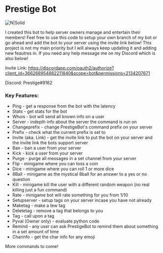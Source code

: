 # Prestige Bot

![N|Solid](https://camo.githubusercontent.com/038f2a572f5794d309cac13100376f239dfe73e2/687474703a2f2f666f7274686562616467652e636f6d2f696d616765732f6261646765732f6d6164652d776974682d707974686f6e2e737667)

I created this bot to help server owners manage and entertain their members! Feel free to use this code to setup your own branch of my bot or go ahead and add the bot to your server using the invite link below! This project is not my main priority but I will always keep updating it and adding new feautres in. If you need any help message me on my Discord which is also below!

Invite Link: https://discordapp.com/oauth2/authorize?client_id=366268954882211840&scope=bot&permissions=2134207671

Discord: Prestige#9162

### Key Features:
- Ping - get a response from the bot with the latency
- Stats - get stats for the bot
- Whois - bot will send all known info on a user
- Server - indepth info about the server the command is run on
- Changeprefix - change PrestigeBot's command prefix on your server
- Prefix - check what the current prefix is set to
- Invite (aka. Link) - get the invite link to put the bot on your server and the invite link the bots support server
- Ban - ban a user from your server
- Kick - kick a user from your server
- Purge - purge all messages in a set channel from your server
- Flip - minigame where you can toss a coin
- Dice - minigame where you can roll 1 or more dice
- 8Ball - minigame as the mystical 8ball for an answer to a yes or no question
- Kill - minigame kill the user with a different random weapon (no real killing just a fun command)
- Rate - minigame bot will rate something for you from 1/10
- Setupserver - setup tags on your server incase you have not already
- Maketag - make a tew tag
- Deletetag - remove a tag that belongs to you
- Tag - call upon a tag
- Pyval (Owner only) - evaluate python code
- Remind - any user can ask PrestigeBot to remind them about something in a set amount of time
- Charinfo - get the char info for any emoji

More commands to come!
